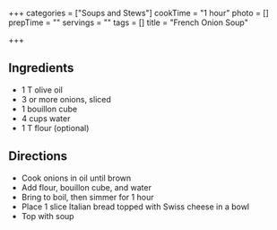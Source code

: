 +++
categories = ["Soups and Stews"]
cookTime = "1 hour"
photo = []
prepTime = ""
servings = ""
tags = []
title = "French Onion Soup"

+++
## Ingredients

* 1 T olive oil
* 3 or more onions, sliced
* 1 bouillon cube
* 4 cups water
* 1 T flour (optional)

## Directions

* Cook onions in oil until brown
* Add flour, bouillon cube, and water
* Bring to boil, then simmer for 1 hour
* Place 1 slice Italian bread topped with Swiss cheese in a bowl
* Top with soup